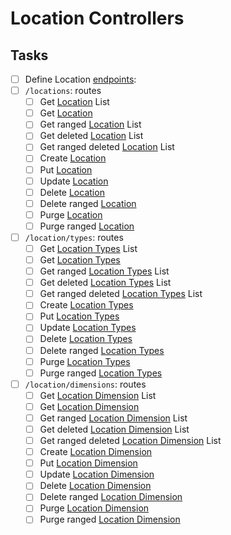 # Location Controllers

## Tasks

- [ ] Define Location [endpoints](../1-setup/task.md#endpoint-types-table):
- [ ] `/locations`: routes
  - [ ] Get [Location](../2-models-and-types/task.md#location-model) List
  - [ ] Get [Location](../2-models-and-types/task.md#location-model)
  - [ ] Get ranged [Location](../2-models-and-types/task.md#location-model) List
  - [ ] Get deleted [Location](../2-models-and-types/task.md#location-model) List
  - [ ] Get ranged deleted [Location](../2-models-and-types/task.md#location-model) List
  - [ ] Create [Location](../2-models-and-types/task.md#location-model)
  - [ ] Put [Location](../2-models-and-types/task.md#location-model)
  - [ ] Update [Location](../2-models-and-types/task.md#location-model)
  - [ ] Delete [Location](../2-models-and-types/task.md#location-model)
  - [ ] Delete ranged [Location](../2-models-and-types/task.md#location-model)
  - [ ] Purge [Location](../2-models-and-types/task.md#location-model)
  - [ ] Purge ranged [Location](../2-models-and-types/task.md#location-model)
- [ ] `/location/types`: routes
  - [ ] Get [Location Types](../2-models-and-types/task.md#location-type-model) List
  - [ ] Get [Location Types](../2-models-and-types/task.md#location-type-model)
  - [ ] Get ranged [Location Types](../2-models-and-types/task.md#location-type-model) List
  - [ ] Get deleted [Location Types](../2-models-and-types/task.md#location-type-model) List
  - [ ] Get ranged deleted [Location Types](../2-models-and-types/task.md#location-type-model) List
  - [ ] Create [Location Types](../2-models-and-types/task.md#location-type-model)
  - [ ] Put [Location Types](../2-models-and-types/task.md#location-type-model)
  - [ ] Update [Location Types](../2-models-and-types/task.md#location-type-model)
  - [ ] Delete [Location Types](../2-models-and-types/task.md#location-type-model)
  - [ ] Delete ranged [Location Types](../2-models-and-types/task.md#location-type-model)
  - [ ] Purge [Location Types](../2-models-and-types/task.md#location-type-model)
  - [ ] Purge ranged [Location Types](../2-models-and-types/task.md#location-type-model)
- [ ] `/location/dimensions`: routes
  - [ ] Get [Location Dimension](../2-models-and-types/task.md#location-dimension-model) List
  - [ ] Get [Location Dimension](../2-models-and-types/task.md#location-dimension-model)
  - [ ] Get ranged [Location Dimension](../2-models-and-types/task.md#location-dimension-model) List
  - [ ] Get deleted [Location Dimension](../2-models-and-types/task.md#location-dimension-model) List
  - [ ] Get ranged deleted [Location Dimension](../2-models-and-types/task.md#location-dimension-model) List
  - [ ] Create [Location Dimension](../2-models-and-types/task.md#location-dimension-model)
  - [ ] Put [Location Dimension](../2-models-and-types/task.md#location-dimension-model)
  - [ ] Update [Location Dimension](../2-models-and-types/task.md#location-dimension-model)
  - [ ] Delete [Location Dimension](../2-models-and-types/task.md#location-dimension-model)
  - [ ] Delete ranged [Location Dimension](../2-models-and-types/task.md#location-dimension-model)
  - [ ] Purge [Location Dimension](../2-models-and-types/task.md#location-dimension-model)
  - [ ] Purge ranged [Location Dimension](../2-models-and-types/task.md#location-dimension-model)
